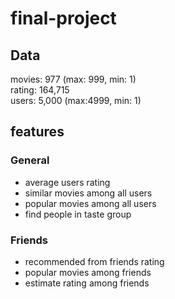 # final-project

## Data

movies: 977 (max: 999, min: 1)  
rating: 164,715  
users: 5,000 (max:4999, min: 1)  

## features

### General

- average users rating
- similar movies among all users
- popular movies among all users
- find people in taste group

### Friends

- recommended from friends rating
- popular movies among friends
- estimate rating among friends
